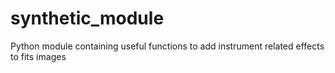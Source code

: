 # synthetic_module
Python module containing useful functions to add instrument related effects to fits images
